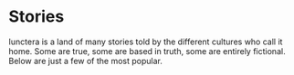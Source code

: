 # Stories
Iunctera is a land of many stories told by the different cultures who call it home. Some are true, some are based in truth, some are entirely fictional. Below are just a few of the most popular.